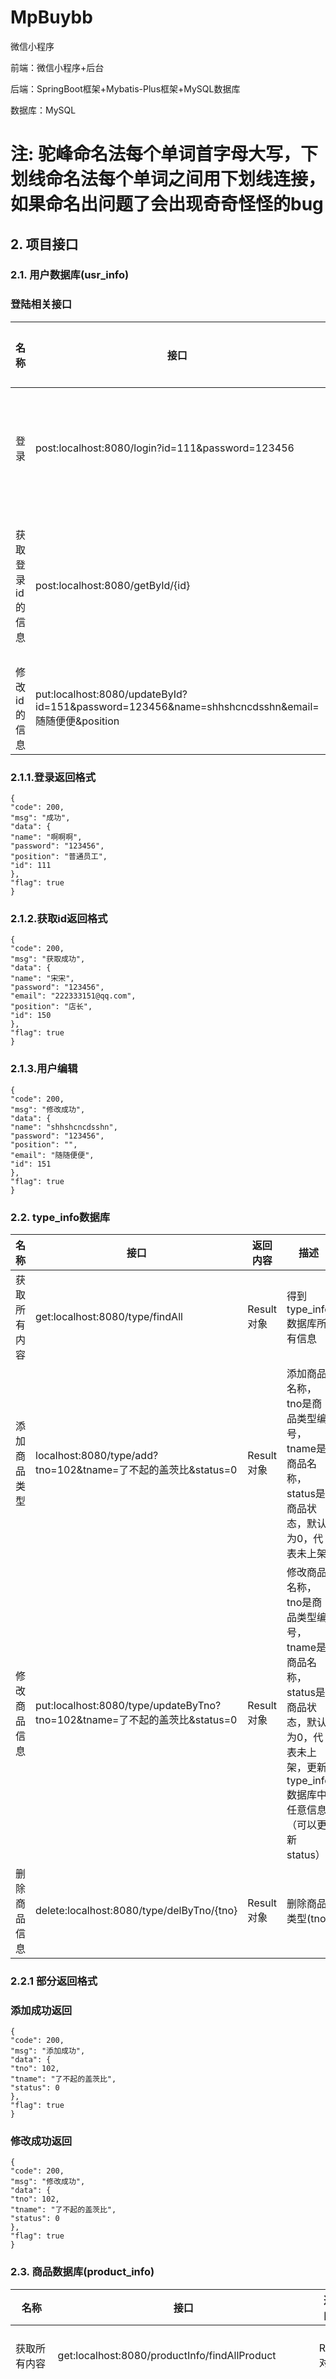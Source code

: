 # MpBuybb
微信小程序



前端：微信小程序+后台

后端：SpringBoot框架+Mybatis-Plus框架+MySQL数据库

数据库：MySQL

# 注: 驼峰命名法每个单词首字母大写，下划线命名法每个单词之间用下划线连接，如果命名出问题了会出现奇奇怪怪的bug

## 2. 项目接口

### 2.1. 用户数据库(usr_info)
### 登陆相关接口

| 名称        | 接口                                                                                          | 返回内容   | 描述                                       |
|-----------|---------------------------------------------------------------------------------------------|--------|------------------------------------------|
| 登录        | post:localhost:8080/login?id=111&password=123456                                            | json格式 | 用户登录（~~可选MD5校验~~）id是用户名，password是登录密码    |
| 获取登录id的信息 | post:localhost:8080/getById/{id}                                                            | json格式 | 获取登陆者id的所有信息（获取其他人的也可以，这里没设置拦截器，校验等安全设置） |
| 修改id的信息   | put:localhost:8080/updateById?id=151&password=123456&name=shhshcncdsshn&email=随随便便&position |json| 修改登录id的信息|                                |

### 2.1.1.登录返回格式

    {
    "code": 200,
    "msg": "成功",
    "data": {
    "name": "啊啊啊",
    "password": "123456",
    "position": "普通员工",
    "id": 111
    },
    "flag": true
    }

### 2.1.2.获取id返回格式

    {
    "code": 200,
    "msg": "获取成功",
    "data": {
    "name": "宋宋",
    "password": "123456",
    "email": "222333151@qq.com",
    "position": "店长",
    "id": 150
    },
    "flag": true
    }

### 2.1.3.用户编辑
    {
    "code": 200,
    "msg": "修改成功",
    "data": {
    "name": "shhshcncdsshn",
    "password": "123456",
    "position": "",
    "email": "随随便便",
    "id": 151
    },
    "flag": true
    }



### 2.2. type_info数据库

| 名称          | 接口                                                                 | 返回内容     | 描述                                                                                  |
|-------------|--------------------------------------------------------------------|----------|-------------------------------------------------------------------------------------|
| 获取所有内容      | get:localhost:8080/type/findAll                                    | Result对象 | 得到type_info数据库所有信息                                                                  |
| 添加商品类型      | localhost:8080/type/add?tno=102&tname=了不起的盖茨比&status=0             | Result对象      | 添加商品名称，tno是商品类型编号，tname是商品名称，status是商品状态，默认为0，代表未上架                                 |
| 修改商品信息      | put:localhost:8080/type/updateByTno?tno=102&tname=了不起的盖茨比&status=0 | Result对象      | 修改商品名称，tno是商品类型编号，tname是商品名称，status是商品状态，默认为0，代表未上架，更新type_info数据库中任意信息（可以更新status） |
| 删除商品信息      | delete:localhost:8080/type/delByTno/{tno}                          | Result对象      | 删除商品类型(tno)                                                                         |
                                                                    


### 2.2.1 部分返回格式

### 添加成功返回
    {
    "code": 200,
    "msg": "添加成功",
    "data": {
    "tno": 102,
    "tname": "了不起的盖茨比",
    "status": 0
    },
    "flag": true
    }

### 修改成功返回
    {
    "code": 200,
    "msg": "修改成功",
    "data": {
    "tno": 102,
    "tname": "了不起的盖茨比",
    "status": 0
    },
    "flag": true
    }

### 2.3. 商品数据库(product_info)

| 名称              | 接口                                         | 返回内容     | 描述                                                                                                                                                                                            |
|-----------------|--------------------------------------------|----------|-----------------------------------------------------------------------------------------------------------------------------------------------------------------------------------------------|
| 获取所有内容          | get:localhost:8080/productInfo/findAllProduct | Result对象 | 得到product_info数据库所有信息                                                                                                                                                                         |
| 添加商品            | localhost:8080/productInfo/addProduct?pname=一加Ace2pro&price=3999&pinvent=100&punit=台&pnw=288g&pexp=一年有限保修&pintro=一加手机是OPPO的子品牌&pno=104&tno=108&tname=手机&status=1 | Result对象      | 添加商品：pno商品名称，price:商品价格，pinvent:商品库存,punit:商品单位，pnw:商品净重，pexp:商品保质期/保修期，pintro:商品介绍,pno商品编号，tno:商品类型编号，tname:商品所属类型名称，status：商品状态，默认值0代表未上架，pno是主键，默认自动递增，也可自定义，除了pno以外其他都可以为空null。~~tno自增~~， |
| 修改商品信息          | put:localhost:8080/productInfo/updateProduct       | Result对象      | 更新product_info数据库中任意信息（可以更新status），注意pno不能和之前商品的重复，否则会返回错误  |
| 逻辑删除商品信息        | delete:localhost:8080/productInfo/deleteProduct/{id} | Result对象      | [逻辑删除：deleted字段在“删除”成功后为1，0代表未删除]根据商品号(pno)删除商品类型   |
| 根据pno查询商品       | put:localhost:8080/productInfo/findByPno/{pno}    | Result对象      | 无                                                                                                                                                                                            |
| 根据pname商品名称查询商品 | get:localhost:8080/productInfo/findByPname/?pname=一加   | Result对象      | 查询结果在下面json格式中  |

[//]: # (| 更新员工      | put:localhost:8080/emp                       | Result对象      | 通过json数据更新员工                |)

[//]: # (| 普通分页查询    | get:localhost:8080/emp/1/2                   | Result对象      | 1代表页数，2代表每页的条数              |)

[//]: # (| 分页查询和多条件模糊查询 | get:localhost:8080/emp/1/2?name=0&position=员 | Result对象      | 获取名字中有0和职位中有0的所有的员工         |)


### 2.3.1 查询商品成功
![img.png](img.png)


### 2.3.2. 添加商品成功
    {
    "code": 200,
    "msg": "添加成功",
    "data": {
    "pname": "一加Ace2pro",
    "price": 3999.0,
    "pinvent": 100,
    "punit": "台",
    "pnw": "288g",
    "pexp": "一年有限保修",
    "pintro": "一加手机是OPPO的子品牌",
    "pno": 104,
    "tno": 104,
    "tname": "手机",
    "status": 1
    },
    "flag": true
    }

### 2.3.3. 修改商品失败（注意pno不能和之前商品的重复，否则会返回错误）
    {
    "code": 510,
    "msg": "id已存在,已存在的商品",
    "data": [
        {
            "pname": "一加Ace2pro",
            "price": 3999.0,
            "pinvent": 100,
            "punit": "台",
            "pnw": "288g",
            "pexp": "一年有限保修",
            "pintro": "一加手机是OPPO的子品牌",
            "pno": 104,
            "tno": 108,
            "tname": "手机",
            "status": 1
        }
    ],
    "flag": false
    }

### 2.3.4. 修改商品成功
    {
    "code": 200,
    "msg": "修改成功",
    "data": {
    "pname": "一加Ace2pro",
    "price": 3999.0,
    "pinvent": 100,
    "punit": "台",
    "pnw": "288g",
    "pexp": "一年有限保修",
    "pintro": "一加手机是OPPO的子品牌",
    "pno": 104,
    "tno": 104,
    "tname": "手机",
    "status": 1
    },
    "flag": true
    }

### 2.3.4. 删除商品成功

    {
    "code": 200,
    "msg": "删除成功",
    "data": null,
    "flag": true
    }


### 2.3.5. 根据商品名称查询商品
    {
    "code": 200,
    "msg": "查询成功",
    "data": [
    {
    "pname": "一加Ace2V",
    "price": 2999.0,
    "pinvent": 100,
    "punit": "台",
    "pnw": "288g",
    "pexp": "一年有限保修",
    "pintro": "一加手机是OPPO的子品牌",
    "pno": 103,
    "tno": 108,
    "tname": "手机",
    "status": 0,
    "deleted": 0
    },
    {
    "pname": "一加Ace2pro",
    "price": 3999.0,
    "pinvent": 100,
    "punit": "台",
    "pnw": "288g",
    "pexp": "一年有限保修",
    "pintro": "一加手机是OPPO的子品牌",
    "pno": 104,
    "tno": 106,
    "tname": "电子设备",
    "status": 1,
    "deleted": 0
    }
    ],
    "flag": true
    }
